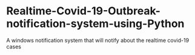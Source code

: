 # Realtime-Covid-19-Outbreak-notification-system-using-Python
A windows notification system that will notify about the realtime covid-19 cases
